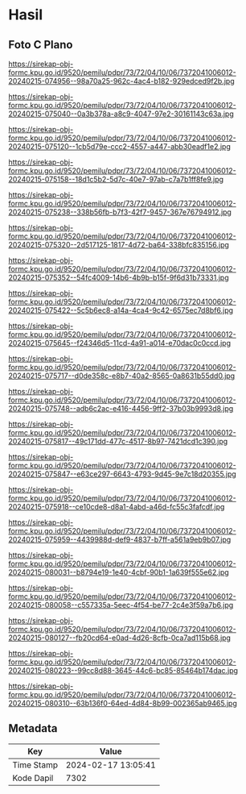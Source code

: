 # Hasil

## Foto C Plano

https://sirekap-obj-formc.kpu.go.id/9520/pemilu/pdpr/73/72/04/10/06/7372041006012-20240215-074956--98a70a25-962c-4ac4-b182-929edced9f2b.jpg

https://sirekap-obj-formc.kpu.go.id/9520/pemilu/pdpr/73/72/04/10/06/7372041006012-20240215-075040--0a3b378a-a8c9-4047-97e2-30161143c63a.jpg

https://sirekap-obj-formc.kpu.go.id/9520/pemilu/pdpr/73/72/04/10/06/7372041006012-20240215-075120--1cb5d79e-ccc2-4557-a447-abb30eadf1e2.jpg

https://sirekap-obj-formc.kpu.go.id/9520/pemilu/pdpr/73/72/04/10/06/7372041006012-20240215-075158--18d1c5b2-5d7c-40e7-97ab-c7a7b1ff8fe9.jpg

https://sirekap-obj-formc.kpu.go.id/9520/pemilu/pdpr/73/72/04/10/06/7372041006012-20240215-075238--338b56fb-b7f3-42f7-9457-367e76794912.jpg

https://sirekap-obj-formc.kpu.go.id/9520/pemilu/pdpr/73/72/04/10/06/7372041006012-20240215-075320--2d517125-1817-4d72-ba64-338bfc835156.jpg

https://sirekap-obj-formc.kpu.go.id/9520/pemilu/pdpr/73/72/04/10/06/7372041006012-20240215-075352--54fc4009-14b6-4b9b-b15f-9f6d31b73331.jpg

https://sirekap-obj-formc.kpu.go.id/9520/pemilu/pdpr/73/72/04/10/06/7372041006012-20240215-075422--5c5b6ec8-a14a-4ca4-9c42-6575ec7d8bf6.jpg

https://sirekap-obj-formc.kpu.go.id/9520/pemilu/pdpr/73/72/04/10/06/7372041006012-20240215-075645--f24346d5-11cd-4a91-a014-e70dac0c0ccd.jpg

https://sirekap-obj-formc.kpu.go.id/9520/pemilu/pdpr/73/72/04/10/06/7372041006012-20240215-075717--d0de358c-e8b7-40a2-8565-0a8631b55dd0.jpg

https://sirekap-obj-formc.kpu.go.id/9520/pemilu/pdpr/73/72/04/10/06/7372041006012-20240215-075748--adb6c2ac-e416-4456-9ff2-37b03b9993d8.jpg

https://sirekap-obj-formc.kpu.go.id/9520/pemilu/pdpr/73/72/04/10/06/7372041006012-20240215-075817--49c171dd-477c-4517-8b97-7421dcd1c390.jpg

https://sirekap-obj-formc.kpu.go.id/9520/pemilu/pdpr/73/72/04/10/06/7372041006012-20240215-075847--e63ce297-6643-4793-9d45-9e7c18d20355.jpg

https://sirekap-obj-formc.kpu.go.id/9520/pemilu/pdpr/73/72/04/10/06/7372041006012-20240215-075918--ce10cde8-d8a1-4abd-a46d-fc55c3fafcdf.jpg

https://sirekap-obj-formc.kpu.go.id/9520/pemilu/pdpr/73/72/04/10/06/7372041006012-20240215-075959--4439988d-def9-4837-b7ff-a561a9eb9b07.jpg

https://sirekap-obj-formc.kpu.go.id/9520/pemilu/pdpr/73/72/04/10/06/7372041006012-20240215-080031--b8794e19-1e40-4cbf-90b1-1a639f555e62.jpg

https://sirekap-obj-formc.kpu.go.id/9520/pemilu/pdpr/73/72/04/10/06/7372041006012-20240215-080058--c557335a-5eec-4f54-be77-2c4e3f59a7b6.jpg

https://sirekap-obj-formc.kpu.go.id/9520/pemilu/pdpr/73/72/04/10/06/7372041006012-20240215-080127--fb20cd64-e0ad-4d26-8cfb-0ca7ad115b68.jpg

https://sirekap-obj-formc.kpu.go.id/9520/pemilu/pdpr/73/72/04/10/06/7372041006012-20240215-080223--99cc8d88-3645-44c6-bc85-85464b174dac.jpg

https://sirekap-obj-formc.kpu.go.id/9520/pemilu/pdpr/73/72/04/10/06/7372041006012-20240215-080310--63b136f0-64ed-4d84-8b99-002365ab9465.jpg


## Metadata

| Key        | Value               |
| ---------- | ------------------- |
| Time Stamp | 2024-02-17 13:05:41 |
| Kode Dapil | 7302                |



